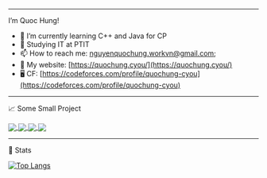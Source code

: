 
---
I’m Quoc Hung!

- 🌱 I’m currently learning C++ and Java for CP
- 🔭 Studying IT at PTIT
- 📫 How to reach me: [nguyenquochung.workvn@gmail.com](mailto:nguyenquochung.workvn@gmail.com);
- 🔗 My website: [https://quochung.cyou/](https://quochung.cyou/)
- 🖥️ CF: [https://codeforces.com/profile/quochung-cyou](https://codeforces.com/profile/quochung-cyou)


---

📈 Some Small Project

<a href="https://github.com/quochung-cyou/PlantShop" target="_blank">
  <img align="center" src="https://github-readme-stats.vercel.app/api/pin/?username=quochung-cyou&repo=PlantShop&theme=dracula" />
</a>
<a href="https://github.com/quochung-cyou/SleepTracker" target="_blank">
  <img align="center" src="https://github-readme-stats.vercel.app/api/pin/?username=quochung-cyou&repo=SleepTracker&theme=dracula" />
</a>
<a href="https://github.com/quochung-cyou/Covid-19" target="_blank">
 <img align="center" src="https://github-readme-stats.vercel.app/api/pin/?username=quochung-cyou&repo=Covid-19&theme=dracula" />
</a>
<a href="https://github.com/quochung-cyou/PassGenerator" target="_blank">
 <img align="center" src="https://github-readme-stats.vercel.app/api/pin/?username=quochung-cyou&repo=PassGenerator&theme=dracula" />
</a>                                                                                                                        


---
🔭 Stats

[![Top Langs](https://github-readme-stats.vercel.app/api/top-langs/?username=quochung-cyou&layout=compact&theme=dracula)](https://github.com/anuraghazra/github-readme-stats)


